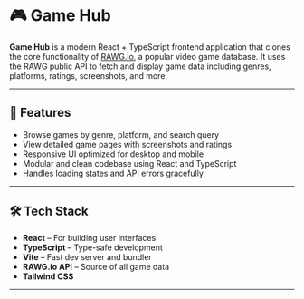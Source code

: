 # 🎮 Game Hub

**Game Hub** is a modern React + TypeScript frontend application that clones the core functionality of [RAWG.io](https://rawg.io/), a popular video game database. It uses the RAWG public API to fetch and display game data including genres, platforms, ratings, screenshots, and more.

---

## 🚀 Features

- Browse games by genre, platform, and search query  
- View detailed game pages with screenshots and ratings  
- Responsive UI optimized for desktop and mobile  
- Modular and clean codebase using React and TypeScript  
- Handles loading states and API errors gracefully  

---

## 🛠️ Tech Stack

- **React** – For building user interfaces  
- **TypeScript** – Type-safe development  
- **Vite** – Fast dev server and bundler  
- **RAWG.io API** – Source of all game data  
- **Tailwind CSS** 

---


